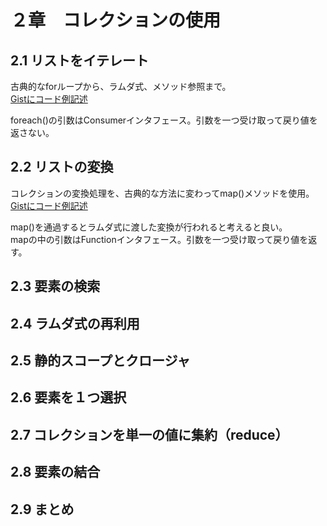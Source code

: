 # ２章　コレクションの使用

## 2.1 リストをイテレート
古典的なforループから、ラムダ式、メソッド参照まで。<br>
[Gistにコード例記述](https://gist.github.com/tksy/b1ff68427228ea303e37)

foreach()の引数はConsumerインタフェース。引数を一つ受け取って戻り値を返さない。

## 2.2 リストの変換
コレクションの変換処理を、古典的な方法に変わってmap()メソッドを使用。<br>
[Gistにコード例記述](https://gist.github.com/tksy/7db0545f6387a748eb5f)

map()を通過するとラムダ式に渡した変換が行われると考えると良い。<br>
mapの中の引数はFunctionインタフェース。引数を一つ受け取って戻り値を返す。

## 2.3 要素の検索



## 2.4 ラムダ式の再利用



## 2.5 静的スコープとクロージャ



## 2.6 要素を１つ選択



## 2.7 コレクションを単一の値に集約（reduce）



## 2.8 要素の結合



## 2.9 まとめ



